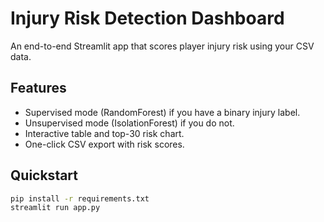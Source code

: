 # Injury Risk Detection Dashboard

An end-to-end Streamlit app that scores player injury risk using your CSV data.

## Features
- Supervised mode (RandomForest) if you have a binary injury label.
- Unsupervised mode (IsolationForest) if you do not.
- Interactive table and top-30 risk chart.
- One-click CSV export with risk scores.

## Quickstart
```bash
pip install -r requirements.txt
streamlit run app.py
